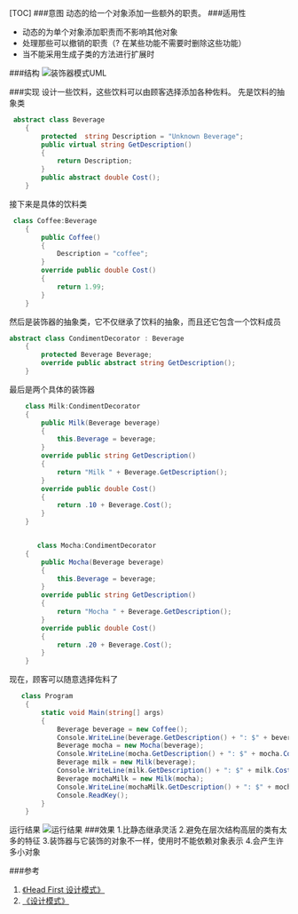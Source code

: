 [TOC]
###意图
动态的给一个对象添加一些额外的职责。
###适用性
- 动态的为单个对象添加职责而不影响其他对象
- 处理那些可以撤销的职责（? 在某些功能不需要时删除这些功能）
- 当不能采用生成子类的方法进行扩展时

###结构
![装饰器模式UML](http://images.cnblogs.com/cnblogs_com/castdream/758571/o_decorator.png)

###实现
设计一些饮料，这些饮料可以由顾客选择添加各种佐料。
先是饮料的抽象类
```cs
 abstract class Beverage
    {
        protected  string Description = "Unknown Beverage";
        public virtual string GetDescription()
        {
            return Description;
        }
        public abstract double Cost();
    }
```
接下来是具体的饮料类
```cs
 class Coffee:Beverage
    {
        public Coffee()
        {
            Description = "coffee";
        }
        override public double Cost()
        {
            return 1.99;
        }
    }
```
然后是装饰器的抽象类，它不仅继承了饮料的抽象，而且还它包含一个饮料成员
```cs
abstract class CondimentDecorator : Beverage
    {
        protected Beverage Beverage;
        override public abstract string GetDescription();
    }
```
最后是两个具体的装饰器
```cs
    class Milk:CondimentDecorator
    {
        public Milk(Beverage beverage)
        {
            this.Beverage = beverage;
        }
        override public string GetDescription()
        {
            return "Milk " + Beverage.GetDescription();
        }
        override public double Cost()
        {
            return .10 + Beverage.Cost();
        }
    }


	   class Mocha:CondimentDecorator
    {
        public Mocha(Beverage beverage)
        {
            this.Beverage = beverage;
        }
        override public string GetDescription()
        {
            return "Mocha " + Beverage.GetDescription();
        }
        override public double Cost()
        {
            return .20 + Beverage.Cost();
        }
    }
```
现在，顾客可以随意选择佐料了
```cs
   class Program
    {
        static void Main(string[] args)
        {
            Beverage beverage = new Coffee();
            Console.WriteLine(beverage.GetDescription() + ": $" + beverage.Cost());
            Beverage mocha = new Mocha(beverage);
            Console.WriteLine(mocha.GetDescription() + ": $" + mocha.Cost());
            Beverage milk = new Milk(beverage);
            Console.WriteLine(milk.GetDescription() + ": $" + milk.Cost());
            Beverage mochaMilk = new Milk(mocha);
            Console.WriteLine(mochaMilk.GetDescription() + ": $" + mochaMilk.Cost());
            Console.ReadKey();
        }
    }
```
运行结果
 ![运行结果](http://images.cnblogs.com/cnblogs_com/castdream/758573/o_Unnamed%20QQ%20Screenshot20151213134453.png)
###效果
1.比静态继承灵活
2.避免在层次结构高层的类有太多的特征
3.装饰器与它装饰的对象不一样，使用时不能依赖对象表示
4.会产生许多小对象


###参考
1. [《Head First 设计模式》](http://book.douban.com/subject/2243615/)
2. [《设计模式》](http://book.douban.com/subject/1052241/)
